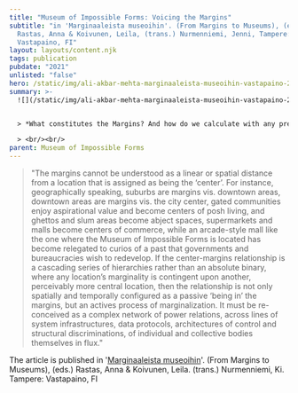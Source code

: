```yaml
---
title: "Museum of Impossible Forms: Voicing the Margins"
subtitle: "in 'Marginaaleista museoihin'. (From Margins to Museums), (eds.)
  Rastas, Anna & Koivunen, Leila, (trans.) Nurmenniemi, Jenni, Tampere:
  Vastapaino, FI"
layout: layouts/content.njk
tags: publication
pubdate: "2021"
unlisted: "false"
hero: /static/img/ali-akbar-mehta-marginaaleista-museoihin-vastapaino-2021.jpg
summary: >-
  ![](/static/img/ali-akbar-mehta-marginaaleista-museoihin-vastapaino-2021.jpg)


  > *What constitutes the Margins? And how do we calculate with any precise method the marginality of any lived experience?*

  > <br/><br/>
parent: Museum of Impossible Forms
---
```

> "The margins cannot be understood as a linear or spatial distance from a location that is assigned as being the ‘center’. For instance, geographically speaking, suburbs are margins vis. downtown areas, downtown areas are margins vis. the city center, gated communities enjoy aspirational value and become centers of posh living, and ghettos and slum areas become abject spaces, supermarkets and malls become centers of commerce, while an arcade-style mall like the one where the Museum of Impossible Forms is located has become relegated to curios of a past that governments and bureaucracies wish to redevelop. If the center-margins relationship is a cascading series of hierarchies rather than an absolute binary, where any location’s marginality is contingent upon another, perceivably more central location, then the relationship is not only spatially and temporally configured as a passive ‘being in’ the margins, but an actives process of marginalization. It must be re-conceived as a complex network of power relations, across lines of system infrastructures, data protocols, architectures of control and structural discriminations, of individual and collective bodies themselves in flux."

The article is published in '[Marginaaleista museoihin](https://vastapaino.fi/sivu/tuote/marginaaleista-museoihin/3868890)'. (From Margins to Museums), (eds.) Rastas, Anna & Koivunen, Leila. (trans.) Nurmenniemi, Ki. Tampere: Vastapaino, FI